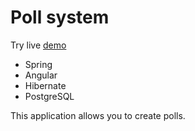 # Poll system
Try live [demo](https://hot-poll.herokuapp.com)

* Spring
* Angular
* Hibernate
* PostgreSQL

This application allows you to create polls.
